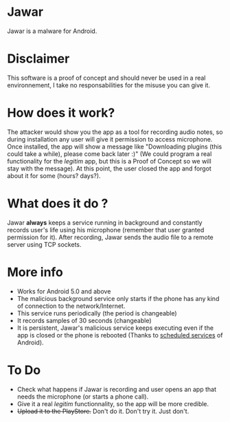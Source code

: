# Jawar

Jawar is a malware for Android.

# Disclaimer

This software is a proof of concept and should never be used in a real environnement, I take no responsabilities for the misuse you can give it.

# How does it work?

The attacker would show you the app as a tool for recording audio notes, so during installation any user will give it permission to access microphone. Once installed, the app will show a message like "Downloading plugins (this could take a while), please come back later :)" (We could program a real functionality for the *legitim* app, but this is a Proof of Concept so we will stay with the message). At this point, the user closed the app and forgot about it for some (hours? days?).

# What does it do ?

Jawar **always** keeps a service running in background and constantly records user's life using his microphone (remember that user granted permission for it).
After recording, Jawar sends the audio file to a remote server using TCP sockets. 

# More info

- Works for Android 5.0 and above
- The malicious background service only starts if the phone has any kind of connection to the network/Internet.
- This service runs periodically (the period is changeable)
- It records samples of 30 seconds (changeable)
- It is persistent, Jawar's malicious service keeps executing even if the app is closed or the phone is rebooted (Thanks to [scheduled services](https://developer.android.com/guide/components/services.html) of Android).  

# To Do

- Check what happens if Jawar is recording and user opens an app that needs the microphone (or starts a phone call).
- Give it a real *legitim* functionnality, so the app will be more credible.
- ~~Upload it to the PlayStore.~~ Don't do it. Don't try it. Just don't.
